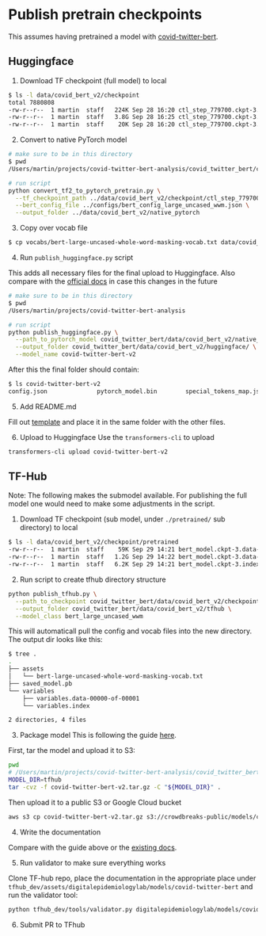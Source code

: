 # Publish pretrain checkpoints

This assumes having pretrained a model with [covid-twitter-bert](https://github.com/digitalepidemiologylab/covid-twitter-bert).

## Huggingface

1. Download TF checkpoint (full model) to local

```bash
$ ls -l data/covid_bert_v2/checkpoint
total 7880808
-rw-r--r--  1 martin  staff   224K Sep 28 16:20 ctl_step_779700.ckpt-3.data-00000-of-00002
-rw-r--r--  1 martin  staff   3.8G Sep 28 16:25 ctl_step_779700.ckpt-3.data-00001-of-00002
-rw-r--r--  1 martin  staff    20K Sep 28 16:20 ctl_step_779700.ckpt-3.index
```

2. Convert to native PyTorch model

```bash
# make sure to be in this directory
$ pwd
/Users/martin/projects/covid-twitter-bert-analysis/covid_twitter_bert/convert_tf2_to_pytorch

# run script
python convert_tf2_to_pytorch_pretrain.py \
  --tf_checkpoint_path ../data/covid_bert_v2/checkpoint/ctl_step_779700.ckpt-3 \
  --bert_config_file ../configs/bert_config_large_uncased_wwm.json \
  --output_folder ../data/covid_bert_v2/native_pytorch
```

3. Copy over vocab file

```bash
$ cp vocabs/bert-large-uncased-whole-word-masking-vocab.txt data/covid_bert_v2/native_pytorch/vocab.txt
```

4. Run `publish_huggingface.py` script

This adds all necessary files for the final upload to Huggingface. Also compare with the [official docs](https://huggingface.co/transformers/model_sharing.html) in case this changes in the future

```bash
# make sure to be in this directory
$ pwd
/Users/martin/projects/covid-twitter-bert-analysis

# run script
python publish_huggingface.py \
  --path_to_pytorch_model covid_twitter_bert/data/covid_bert_v2/native_pytorch \
  --output_folder covid_twitter_bert/data/covid_bert_v2/huggingface/ \
  --model_name covid-twitter-bert-v2
```

After this the final folder should contain:
```bash
$ ls covid-twitter-bert-v2
config.json              pytorch_model.bin        special_tokens_map.json  tf_model.h5              tokenizer_config.json    vocab.txt
```

5. Add README.md

Fill out [template](https://github.com/huggingface/model_card) and place it in the same folder with the other files.

6. Upload to Huggingface
Use the `transformers-cli` to upload

```bash
transformers-cli upload covid-twitter-bert-v2
```

## TF-Hub

Note: The following makes the submodel available. For publishing the full model one would need to make some adjustments in the script.

1. Download TF checkpoint (sub model, under `./pretrained/` sub directory) to local

```bash
$ ls -l data/covid_bert_v2/checkpoint/pretrained
-rw-r--r--  1 martin  staff    59K Sep 29 14:21 bert_model.ckpt-3.data-00000-of-00002
-rw-r--r--  1 martin  staff   1.2G Sep 29 14:22 bert_model.ckpt-3.data-00001-of-00002
-rw-r--r--  1 martin  staff   6.2K Sep 29 14:21 bert_model.ckpt-3.index
```

2. Run script to create tfhub directory structure

```bash
python publish_tfhub.py \
  --path_to_checkpoint covid_twitter_bert/data/covid_bert_v2/checkpoint/pretrained/bert_model.ckpt-3 \
  --output_folder covid_twitter_bert/data/covid_bert_v2/tfhub \
  --model_class bert_large_uncased_wwm
```
This will automaticall pull the config and vocab files into the new directory. The output dir looks like this:

```bash
$ tree .
.
├── assets
│   └── bert-large-uncased-whole-word-masking-vocab.txt
├── saved_model.pb
└── variables
    ├── variables.data-00000-of-00001
    └── variables.index

2 directories, 4 files
```

3. Package model
This is following the guide [here](https://github.com/tensorflow/hub/tree/master/tfhub_dev).

First, tar the model and upload it to S3:

```bash
pwd
# /Users/martin/projects/covid-twitter-bert-analysis/covid_twitter_bert/data/covid_bert_v2
MODEL_DIR=tfhub
tar -cvz -f covid-twitter-bert-v2.tar.gz -C "${MODEL_DIR}" .
```

Then upload it to a public S3 or Google Cloud bucket

```bash
aws s3 cp covid-twitter-bert-v2.tar.gz s3://crowdbreaks-public/models/covid-twitter-bert/v2/tfhub/ --acl public-read
```

4. Write the documentation

Compare with the guide above or the [existing docs](https://github.com/tensorflow/hub/tree/master/tfhub_dev/assets/digitalepidemiologylab).


5. Run validator to make sure everything works

Clone TF-hub repo, place the documentation in the appropriate place under `tfhub_dev/assets/digitalepidemiologylab/models/covid-twitter-bert` and run the validator tool:

```bash
python tfhub_dev/tools/validator.py digitalepidemiologylab/models/covid-twitter-bert/2.md
```

6. Submit PR to TFhub
